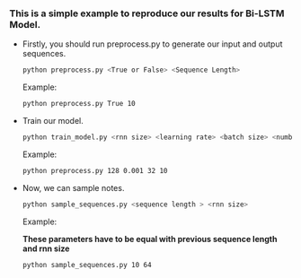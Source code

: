 ### This is a simple example to reproduce our results for Bi-LSTM Model. 

- Firstly, you should run preprocess.py to generate our input and output sequences.

    ```bash
    python preprocess.py <True or False> <Sequence Length>
    ```
    Example:

    ```bash
    python preprocess.py True 10
    ```

- Train our model.
    ```bash
    python train_model.py <rnn size> <learning rate> <batch size> <number of epochs>
    ```
    Example:

    ```bash
    python preprocess.py 128 0.001 32 10
    ```

- Now, we can sample notes. 
    ```bash
    python sample_sequences.py <sequence length > <rnn size> 
    ```
    Example:

    **These parameters have to be equal with previous sequence length and rnn size**
    ```bash
    python sample_sequences.py 10 64
    ```